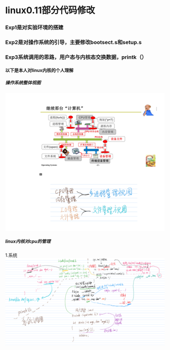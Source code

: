 # linux0.11部分代码修改
### Exp1是对实验环境的搭建
### Exp2是对操作系统的引导，主要修改bootsect.s和setup.s
### Exp3系统调用的思路，用户态与内核态交换数据，printk（）
#### 以下是本人对linux内核的个人理解
##### 操作系统整体视图
![](pic/操作系统之图.png)
##### linux内核对cpu的管理
1.系统
![](pic/1.系统调用.png)
